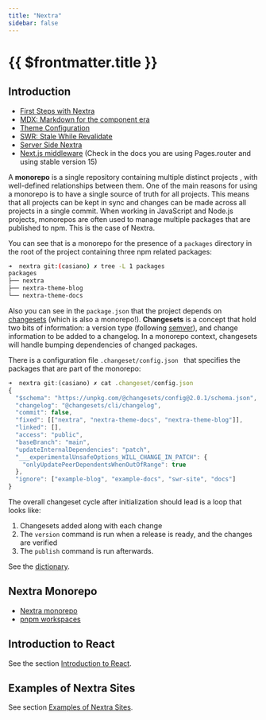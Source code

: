 ```yaml
---
title: "Nextra"
sidebar: false
---
```


# {{ $frontmatter.title }}

## Introduction

- [First Steps with Nextra](/temas/web/nextra/first-steps)
- [MDX: Markdown for the component era](/temas/web/nextra/mdx)
- [Theme Configuration](/temas/web/nextra/theme-configuration)
- [SWR: Stale While Revalidate](/temas/web/nextra/swr)
- [Server Side Nextra](/temas/web/nextra/server-side-nextra) 
- [Next.js middleware](https://nextjs.org/docs/pages/building-your-application/routing/middleware) (Check in the docs you are using Pages.router and using stable version 15)

A **monorepo** is a single repository containing multiple distinct projects , with well-defined relationships between them.
One of the main reasons for using a monorepo is to have a single source of truth for all projects. This means that all projects can be kept in sync and changes can be made across all projects in a single commit. 
When working in JavaScript and Node.js projects, monorepos are often used to manage multiple packages that are published to npm.
This is the case of Nextra.

You can see that is a monorepo for the presence of a `packages` directory in the root of the project containing three npm related packages:

```bash
➜  nextra git:(casiano) ✗ tree -L 1 packages
packages
├── nextra
├── nextra-theme-blog
└── nextra-theme-docs
```

Also you can see in the `package.json` that the project depends on [changesets](https://github.com/changesets/changesets/tree/main#readme) 
(which is also a monorepo!). **Changesets** is a concept that hold two bits of information: a version type (following [semver](https://semver.org/)), and change information to be added to a changelog. In a monorepo context, changesets will handle bumping dependencies of changed packages.

There is a configuration file `.changeset/config.json ` that specifies the packages that are part of the monorepo:

```js
➜  nextra git:(casiano) ✗ cat .changeset/config.json 
{
  "$schema": "https://unpkg.com/@changesets/config@2.0.1/schema.json",
  "changelog": "@changesets/cli/changelog",
  "commit": false,
  "fixed": [["nextra", "nextra-theme-docs", "nextra-theme-blog"]],
  "linked": [],
  "access": "public",
  "baseBranch": "main",
  "updateInternalDependencies": "patch",
  "___experimentalUnsafeOptions_WILL_CHANGE_IN_PATCH": {
    "onlyUpdatePeerDependentsWhenOutOfRange": true
  },
  "ignore": ["example-blog", "example-docs", "swr-site", "docs"]
}
```

The overall changeset cycle after initialization should lead is a loop that looks like:

1. Changesets added along with each change
2. The `version` command is run when a release is ready, and the changes are verified
3. The `publish` command is run afterwards.

See the [dictionary](https://github.com/changesets/changesets/blob/main/docs/dictionary.md).

<youtube id="https://youtu.be/puQYAhpfpkA?si=iejoe08NgL14WMIX"></youtube>

## Nextra Monorepo


- [Nextra monorepo](/temas/web/nextra/nextra-monorepo)
- [pnpm workspaces](/temas/introduccion-a-javascript/pnpm/workspaces)

## Introduction to React 

See the section [Introduction to React](/react/intro).

## Examples of Nextra Sites

See section [Examples of Nextra Sites](/temas/web/nextra/nextra-examples).

[^credentials]: Remember to have the credentials updated in the `.env.local` file and the Vercel environment variables of the project or it will crash.